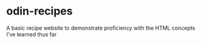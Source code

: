 # odin-recipes
A basic recipe website to demonstrate proficiency with the HTML concepts I've learned thus far